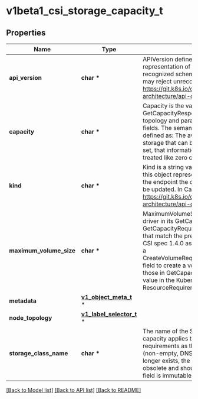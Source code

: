 # v1beta1_csi_storage_capacity_t

## Properties
Name | Type | Description | Notes
------------ | ------------- | ------------- | -------------
**api_version** | **char \*** | APIVersion defines the versioned schema of this representation of an object. Servers should convert recognized schemas to the latest internal value, and may reject unrecognized values. More info: https://git.k8s.io/community/contributors/devel/sig-architecture/api-conventions.md#resources | [optional] 
**capacity** | **char \*** | Capacity is the value reported by the CSI driver in its GetCapacityResponse for a GetCapacityRequest with topology and parameters that match the previous fields.  The semantic is currently (CSI spec 1.2) defined as: The available capacity, in bytes, of the storage that can be used to provision volumes. If not set, that information is currently unavailable and treated like zero capacity. | [optional] 
**kind** | **char \*** | Kind is a string value representing the REST resource this object represents. Servers may infer this from the endpoint the client submits requests to. Cannot be updated. In CamelCase. More info: https://git.k8s.io/community/contributors/devel/sig-architecture/api-conventions.md#types-kinds | [optional] 
**maximum_volume_size** | **char \*** | MaximumVolumeSize is the value reported by the CSI driver in its GetCapacityResponse for a GetCapacityRequest with topology and parameters that match the previous fields.  This is defined since CSI spec 1.4.0 as the largest size that may be used in a CreateVolumeRequest.capacity_range.required_bytes field to create a volume with the same parameters as those in GetCapacityRequest. The corresponding value in the Kubernetes API is ResourceRequirements.Requests in a volume claim. | [optional] 
**metadata** | [**v1_object_meta_t**](v1_object_meta.md) \* |  | [optional] 
**node_topology** | [**v1_label_selector_t**](v1_label_selector.md) \* |  | [optional] 
**storage_class_name** | **char \*** | The name of the StorageClass that the reported capacity applies to. It must meet the same requirements as the name of a StorageClass object (non-empty, DNS subdomain). If that object no longer exists, the CSIStorageCapacity object is obsolete and should be removed by its creator. This field is immutable. | 

[[Back to Model list]](../README.md#documentation-for-models) [[Back to API list]](../README.md#documentation-for-api-endpoints) [[Back to README]](../README.md)


